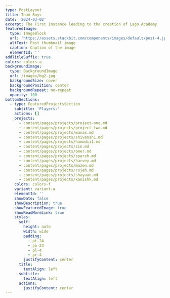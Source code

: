 ```yaml
---
type: PostLayout
title: Team Boys
date: '2024-03-02'
excerpt: The First Instance leading to the creation of Lago Academy
featuredImage:
  type: ImageBlock
  url: 'https://assets.stackbit.com/components/images/default/post-4.jpeg'
  altText: Post thumbnail image
  caption: Caption of the image
  elementId: ''
addTitleSuffix: true
colors: colors-a
backgroundImage:
  type: BackgroundImage
  url: /images/bg2.jpg
  backgroundSize: cover
  backgroundPosition: center
  backgroundRepeat: no-repeat
  opacity: 100
bottomSections:
  - type: FeaturedProjectsSection
    subtitle: 'Players:'
    actions: []
    projects:
      - content/pages/projects/project-one.md
      - content/pages/projects/project-two.md
      - content/pages/projects/manas.md
      - content/pages/projects/shivansh1.md
      - content/pages/projects/hamodii1.md
      - content/pages/projects/zin.md
      - content/pages/projects/omer.md
      - content/pages/projects/sparsh.md
      - content/pages/projects/harvey.md
      - content/pages/projects/mazen.md
      - content/pages/projects/rojeh.md
      - content/pages/projects/shayaan.md
      - content/pages/projects/kanishk.md
    colors: colors-f
    variant: variant-a
    elementId: ''
    showDate: false
    showDescription: true
    showFeaturedImage: true
    showReadMoreLink: true
    styles:
      self:
        height: auto
        width: wide
        padding:
          - pt-24
          - pb-24
          - pl-4
          - pr-4
        justifyContent: center
      title:
        textAlign: left
      subtitle:
        textAlign: left
      actions:
        justifyContent: center
---
```

